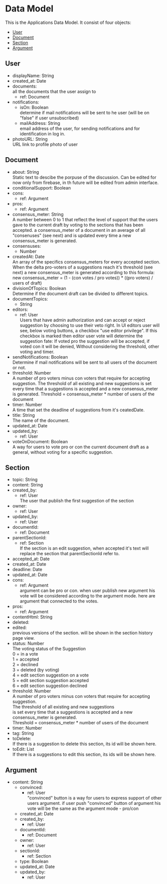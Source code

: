 # <a id="top"></a> Data Model
This is the Applications Data Model. It consist of four objects:  
- [User](#user)
- [Document](#document)
- [Section](#section)
- [Argument](#argument)

## <a id="user">User</a>
- displayName: String
- created_at: Date
- documents:<br>
  all the documents that the user assign to
  - ref: Document
- notifications:
  - isOn: Boolean<br>
    determine if mail notifications will be sent to he user (will be on "false" if user unsubscribed)
  - mailAddress: String<br>
    email address of the user, for sending notifications and for identification in log in.
- photoURL: String<br>
  URL link to profile photo of user
## <a id="document">Document</a>
- about: String<br>
  Static text to descibe the porpuse of the discussion.
  Can be edited for now only from firebase, in th future will be edited from admin interface.
- conditionalSupport: Boolean
- cons:
  - ref: Argument
- pros:
  - ref: Argument
- consensus_meter: String<br>
  A number between 0 to 1 that reflect the level of support that the users gave to the current draft by voting to the sections that has been accepted.
  a consensus_meter of a document in an average of all "consenuses" (see next) and is updated every time a new consensus_meter is generated.
- consensuses:
  - Number
- createdAt: Date<br>
  An array of the specifics consensus_meters for every accepted section.
  When the delta pro-voters of a suggestions reach it's threshold (see next)
  a new consensus_meter is generated according to this formula:
  new consensus_meter = (1 - (con votes / pro votes)) * ((pro voters) / users of draft)
- divisionOfTopics: Boolean<br>
  Determine if the document draft can be divided to different topics.
- documentTopics:
  - String
- editors:
  - ref: User<br>
    Users that have admin authorization and can accept or reject suggestion by choosing to use their veto right.
    In UI editors user will see, below voting buttons, a checkbox "use editor privilege".
    If this checkbox is marked then editor user vote will determine the suggestion fate:
    If voted pro the suggestion will be accepted, if voted con it will be denied,
    Without considering the threshold, other voting and timer.
- sendNotifications: Boolean<br>
  Determine if mail notifications will be sent to all users of the document or not.
- threshold: Number<br>
  A number of pro voters minus con voters that require for accepting suggestion.
  The threshold of all existing and new suggestions is set every time that a suggestions is accepted
  and a new consensus_meter is generated.
  Threshold = consensus_meter * number of users of the document
- timer: Number<br>
  A time that set the deadline of suggestions from it's ceatedDate.
- title: String<br>
  The name of the document.
- updated_at: Date
- updated_by:
  - ref: User
- voteOnDocument: Boolean<br>
  A way for users to vote pro or con the current document draft as a general,
  without voting for a specific suggestion.
## <a id="section">Section</a>
- <a id="section-topic">topic</a>: String
- content: String
- created_by:
  - ref: User<br>
  The user that publish the first suggestion of the section
- owner:
  - ref: User
- updated_by:
  - ref: User
- documentId:
  - ref: Document
- parentSectionId:
  - ref: Section<br>
  If the section is an edit suggestion,
  when accepted it's text will replace the section that parentSectionId refer to.
- accepted_at: Date
- created_at: Date
- deadline: Date
- updated_at: Date
- cons:
  - ref: Argument<br>
  argument can be pro or con.
  when user publish new argument his vote will be considered according to the argument mode.
  here are argument that connected to the votes.
- pros:
  - ref: Argument
- contentHtml: String
- deleted:
- edited:<br>
  previous versions of the section.
  will be shown in the section history page view.
- <a id="status">status</a>: Number<br>
  The voting status of the Suggestion<br>
  0 = in a vote<br>
  1 = accepted<br>
  2 = declined<br>
  3 = deleted (by voting)<br>
  4 = edit section suggestion on a vote<br>
  5 = edit section suggestion accepted<br>
  6 = edit section suggestion declined
- threshold: Number<br>
A number of pro voters minus con voters that require for accepting suggestion.<br>
The threshold of all existing and new suggestions<br>
is set every time that a suggestions is accepted and a new consensus_meter is generated.<br>
Threshold = consensus_meter * number of users of the document
- timer: Number
- tag: String
- toDelete:<br>
If there is a suggestion to delete this section, its id will be shown here.
- <a id="to-edit">toEdit</a>: List<br>
If there is a suggestions to edit this section, its ids will be shown here.
## <a id="argument">Argument</a>
- content: String
  - convinced:
    - ref: User<br>
    "convinced" button is a way for users to express support of other users argument.
    if user push "convinced" button of argument his vote will be the same as the argument mode - pro/con
  - created_at: Date
  - created_by:
    - ref: User
  - documentId:
    - ref: Document
  - owner:
    - ref: User
  - sectionId:
    - ref: Section
  - type: Boolean
  - updated_at: Date
  - updated_by:
    - ref: User
